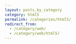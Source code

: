 ```yaml
---
layout: posts_by_category
category: html5
permalink: /categories/html5/
redirect_from:
  - /category/web/
  - /category/web/html5/
---
```

